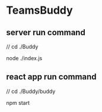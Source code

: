 # TeamsBuddy


## server run command

// cd ./Buddy

node ./index.js


## react app run command

// cd ./Buddy/buddy

npm start

